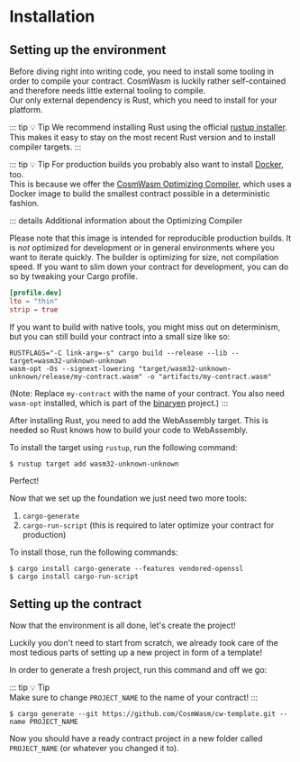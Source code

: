 [rustup installer]: https://rustup.rs
[Docker]: https://www.docker.com/
[CosmWasm Optimizing Compiler]: https://github.com/CosmWasm/optimizer
[binaryen]: https://github.com/WebAssembly/binaryen

<ChapterLabel label="core"></ChapterLabel>

# Installation

## Setting up the environment

Before diving right into writing code, you need to install some tooling in order to compile your contract.
CosmWasm is luckily rather self-contained and therefore needs little external tooling to compile.  
Our only external dependency is Rust, which you need to install for your platform.

::: tip :bulb: Tip
  We recommend installing Rust using the official [rustup installer]. This makes it easy to stay on
  the most recent Rust version and to install compiler targets.
:::

::: tip :bulb: Tip
  For production builds you probably also want to install [Docker], too.
  <br /> This is because we offer the [CosmWasm Optimizing Compiler], which uses
  a Docker image to build the smallest contract possible in a deterministic fashion.

  ::: details Additional information about the Optimizing Compiler

  Please note that this image is intended for reproducible production builds.
  It is _not_ optimized for development or in general environments where you
  want to iterate quickly. The builder is optimizing for size, not compilation speed.
  If you want to slim down your contract for development, you can do so by
  tweaking your Cargo profile.
    
  ```toml
  [profile.dev]
  lto = "thin"
  strip = true
  ```
    
  If you want to build with native tools, you might miss out on determinism, but you can still build your
  contract into a small size like so:
    
  ```shell
  RUSTFLAGS="-C link-arg=-s" cargo build --release --lib --target=wasm32-unknown-unknown
  wasm-opt -Os --signext-lowering "target/wasm32-unknown-unknown/release/my-contract.wasm" -o "artifacts/my-contract.wasm"
  ```
    
  (Note: Replace `my-contract` with the name of your contract. You also need `wasm-opt` installed,
  which is part of the [binaryen] project.)
:::

After installing Rust, you need to add the WebAssembly target. This is needed so Rust knows how to
build your code to WebAssembly.

To install the target using `rustup`, run the following command:

```shell
$ rustup target add wasm32-unknown-unknown
```

Perfect!  

Now that we set up the foundation we just need two more tools:

1. `cargo-generate`
2. `cargo-run-script` (this is required to later optimize your contract for production)

To install those, run the following commands:

```shell
$ cargo install cargo-generate --features vendored-openssl
$ cargo install cargo-run-script
```

## Setting up the contract

Now that the environment is all done, let's create the project!

Luckily you don't need to start from scratch, we already took care of the most tedious parts of
setting up a new project in form of a template!

In order to generate a fresh project, run this command and off we go:

::: tip :bulb: Tip    
Make sure to change `PROJECT_NAME` to the name of your contract!
:::

```shell
$ cargo generate --git https://github.com/CosmWasm/cw-template.git --name PROJECT_NAME
```

Now you should have a ready contract project in a new folder called `PROJECT_NAME` (or whatever you changed it to).
